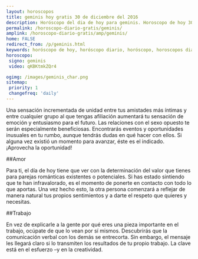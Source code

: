 ```yaml
---
layout: horoscopos
title: geminis hoy gratis 30 de diciembre del 2016 
description: Horóscopo del dia de hoy para geminis. Horoscopo de hoy 30 de diciembre del 2016. Las predicciones de amor, trabajo, vida personal gratis.
permalink: /horoscopo-diario-gratis/geminis/
amplink: /horoscopo-diario-gratis/amp/geminis/
home: FALSE
redirect_from: /p/geminis.html
keywords: horóscopo de hoy, horóscopo diario, horóscopo, horoscopos diarios gratis del dia de hoy, horóscopo diario gratis,horóscopo 2016, horóscopo esperanza gracia, horoscopo geminis hoy, horoscop, horóscopos gratis, horoscopo geminis, horoscopo geminis 2016, Tarot, Astrologia, Zodíaco, geminis, horoscopo gratis
horoscopo:
 signo: geminis
 video: qKBKtmkZQr4

ogimg: /images/geminis_char.png
sitemap:
 priority: 1
 changefreq: 'daily'
---
```



Una sensación incrementada de unidad entre tus amistades más íntimas y entre cualquier grupo al que tengas afiliación aumentará tu sensación de emoción y entusiasmo para el futuro. Las relaciones con el sexo opuesto te serán especialmente beneficiosas. Encontrarás eventos y oportunidades inusuales en tu rumbo, aunque tendrás dudas en qué hacer con ellos. Si alguna vez existió un momento para avanzar, éste es el indicado. ¡Aprovecha la oportunidad!

##Amor

Para ti, el día de hoy tiene que ver con la determinación del valor que tienes para parejas románticas existentes o potenciales. Si has estado sintiendo que te han infravalorado, es el momento de ponerte en contacto con todo lo que aportas. Una vez hecho esto, la otra persona comenzará a reflejar de manera natural tus propios sentimientos y a darte el respeto que quieres y necesitas.

##Trabajo

En vez de explicarle a la gente por qué eres una pieza importante en el trabajo, ocúpate de que lo vean por sí mismos. Descubrirás que la comunicación verbal con los demás se entrecorta. Sin embargo, el mensaje les llegará claro si lo transmiten los resultados de tu propio trabajo. La clave está en el esfuerzo –y en la creatividad.
